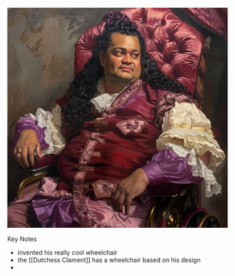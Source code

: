 ![](../assets/43ca18f0f7e1ef1c0255d4ed47f066d7.png)

Key Notes
- invented his really cool wheelchair
- the [[Dutchess Clament]] has a wheelchair based on his design
- 